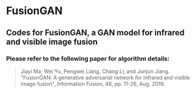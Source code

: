 # FusionGAN

## Codes for FusionGAN, a GAN model for infrared and visible image fusion 

### Please refer to the following paper for algorithm details:

> Jiayi Ma, Wei Yu, Pengwei Liang, Chang Li, and Junjun Jiang. "FusionGAN: A generative adversarial network for infrared and visible image fusion", Information Fusion, 48, pp. 11-26, Aug. 2019.

